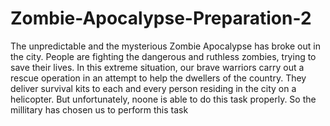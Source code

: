# Zombie-Apocalypse-Preparation-2
The unpredictable and  the mysterious Zombie Apocalypse has broke out in  the city. People are fighting the dangerous and ruthless zombies, trying to save their lives. In this extreme situation, our brave warriors carry out a rescue operation in an attempt to help the dwellers of the country. They deliver survival kits to each and every person residing in the city on a helicopter. But unfortunately, noone is able to do this task properly. So the millitary has chosen us to perform this task
